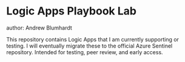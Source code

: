 # Logic Apps Playbook Lab
author: Andrew Blumhardt

This repository contains Logic Apps that I am currently supporting or testing. I will eventually migrate these to the official Azure Sentinel repository. Intended for testing, peer review, and early access.

